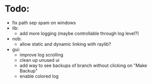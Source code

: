 # Todo:

- fix path sep spam on windows
- lib:
    - add more logging (maybe controllable through log level?)
- nob: 
    - allow static and dynamic linking with raylib?
- gui: 
    - improve log scrolling
    - clean up unused ui
    - add way to see backups of branch without clicking on "Make Backup"
    - enable colored log
